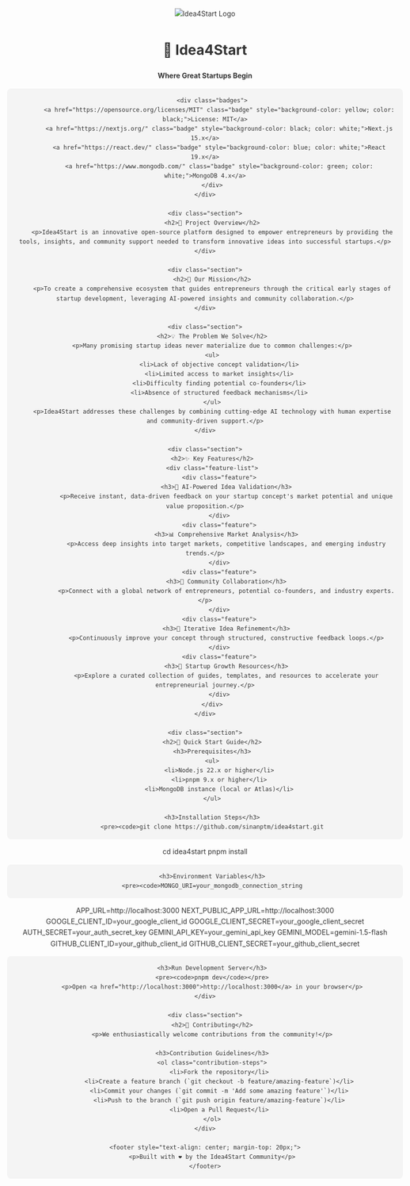 <!DOCTYPE html>
<html lang="en">
<head>
    <meta charset="UTF-8">
    <title>Idea4Start - Where Great Startups Begin</title>
    <style>
        body {
            font-family: -apple-system, BlinkMacSystemFont, 'Segoe UI', Roboto, Oxygen, Ubuntu, Cantarell, 'Open Sans', 'Helvetica Neue', sans-serif;
            max-width: 800px;
            margin: 0 auto;
            padding: 20px;
            line-height: 1.6;
            color: #333;
        }
        .header {
            text-align: center;
            margin-bottom: 20px;
        }
        .logo {
            max-width: 200px;
            height: auto;
        }
        .badges {
            display: flex;
            justify-content: center;
            gap: 10px;
            margin-bottom: 20px;
        }
        .badge {
            text-decoration: none;
            padding: 4px 8px;
            border-radius: 4px;
            font-size: 0.8em;
        }
        .section {
            margin-bottom: 30px;
        }
        .feature-list {
            display: flex;
            flex-direction: column;
            gap: 15px;
        }
        .feature {
            background-color: #f4f4f4;
            padding: 15px;
            border-radius: 8px;
        }
        pre {
            background-color: #f4f4f4;
            padding: 15px;
            border-radius: 8px;
            overflow-x: auto;
        }
        .contribution-steps {
            list-style-type: decimal;
            padding-left: 20px;
        }
    </style>
</head>
<body>
    <div class="header">
        <img src="https://github.com/user-attachments/assets/b3e4f587-d759-4590-a603-dcc6522a57cd" alt="Idea4Start Logo" class="logo">
        <h1>🚀 Idea4Start</h1>
        <p><strong>Where Great Startups Begin</strong></p>
        
        <div class="badges">
            <a href="https://opensource.org/licenses/MIT" class="badge" style="background-color: yellow; color: black;">License: MIT</a>
            <a href="https://nextjs.org/" class="badge" style="background-color: black; color: white;">Next.js 15.x</a>
            <a href="https://react.dev/" class="badge" style="background-color: blue; color: white;">React 19.x</a>
            <a href="https://www.mongodb.com/" class="badge" style="background-color: green; color: white;">MongoDB 4.x</a>
        </div>
    </div>

    <div class="section">
        <h2>🌟 Project Overview</h2>
        <p>Idea4Start is an innovative open-source platform designed to empower entrepreneurs by providing the tools, insights, and community support needed to transform innovative ideas into successful startups.</p>
    </div>

    <div class="section">
        <h2>🎯 Our Mission</h2>
        <p>To create a comprehensive ecosystem that guides entrepreneurs through the critical early stages of startup development, leveraging AI-powered insights and community collaboration.</p>
    </div>

    <div class="section">
        <h2>💡 The Problem We Solve</h2>
        <p>Many promising startup ideas never materialize due to common challenges:</p>
        <ul>
            <li>Lack of objective concept validation</li>
            <li>Limited access to market insights</li>
            <li>Difficulty finding potential co-founders</li>
            <li>Absence of structured feedback mechanisms</li>
        </ul>
        <p>Idea4Start addresses these challenges by combining cutting-edge AI technology with human expertise and community-driven support.</p>
    </div>

    <div class="section">
        <h2>✨ Key Features</h2>
        <div class="feature-list">
            <div class="feature">
                <h3>🧠 AI-Powered Idea Validation</h3>
                <p>Receive instant, data-driven feedback on your startup concept's market potential and unique value proposition.</p>
            </div>
            <div class="feature">
                <h3>📊 Comprehensive Market Analysis</h3>
                <p>Access deep insights into target markets, competitive landscapes, and emerging industry trends.</p>
            </div>
            <div class="feature">
                <h3>👥 Community Collaboration</h3>
                <p>Connect with a global network of entrepreneurs, potential co-founders, and industry experts.</p>
            </div>
            <div class="feature">
                <h3>🔄 Iterative Idea Refinement</h3>
                <p>Continuously improve your concept through structured, constructive feedback loops.</p>
            </div>
            <div class="feature">
                <h3>🌱 Startup Growth Resources</h3>
                <p>Explore a curated collection of guides, templates, and resources to accelerate your entrepreneurial journey.</p>
            </div>
        </div>
    </div>

    <div class="section">
        <h2>🚀 Quick Start Guide</h2>
        <h3>Prerequisites</h3>
        <ul>
            <li>Node.js 22.x or higher</li>
            <li>pnpm 9.x or higher</li>
            <li>MongoDB instance (local or Atlas)</li>
        </ul>

        <h3>Installation Steps</h3>
        <pre><code>git clone https://github.com/sinanptm/idea4start.git
cd idea4start
pnpm install</code></pre>

        <h3>Environment Variables</h3>
        <pre><code>MONGO_URI=your_mongodb_connection_string
APP_URL=http://localhost:3000
NEXT_PUBLIC_APP_URL=http://localhost:3000
GOOGLE_CLIENT_ID=your_google_client_id
GOOGLE_CLIENT_SECRET=your_google_client_secret
AUTH_SECRET=your_auth_secret_key
GEMINI_API_KEY=your_gemini_api_key
GEMINI_MODEL=gemini-1.5-flash
GITHUB_CLIENT_ID=your_github_client_id
GITHUB_CLIENT_SECRET=your_github_client_secret</code></pre>

        <h3>Run Development Server</h3>
        <pre><code>pnpm dev</code></pre>
        <p>Open <a href="http://localhost:3000">http://localhost:3000</a> in your browser</p>
    </div>

    <div class="section">
        <h2>🤝 Contributing</h2>
        <p>We enthusiastically welcome contributions from the community!</p>
        
        <h3>Contribution Guidelines</h3>
        <ol class="contribution-steps">
            <li>Fork the repository</li>
            <li>Create a feature branch (`git checkout -b feature/amazing-feature`)</li>
            <li>Commit your changes (`git commit -m 'Add some amazing feature'`)</li>
            <li>Push to the branch (`git push origin feature/amazing-feature`)</li>
            <li>Open a Pull Request</li>
        </ol>
    </div>

    <footer style="text-align: center; margin-top: 20px;">
        <p>Built with ❤️ by the Idea4Start Community</p>
    </footer>
</body>
</html>